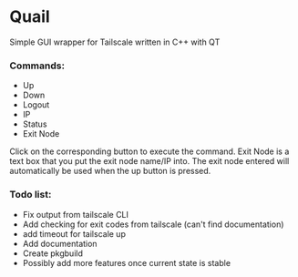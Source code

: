 # Quail
Simple GUI wrapper for Tailscale written in C++ with QT

### Commands:
- Up
- Down
- Logout
- IP
- Status
- Exit Node

Click on the corresponding button to execute the command. Exit Node is a text box that you put the exit node name/IP into. The exit node entered will automatically be used
when the up button is pressed.

### Todo list:
- Fix output from tailscale CLI
- Add checking for exit codes from tailscale (can't find documentation)
- add timeout for tailscale up
- Add documentation
- Create pkgbuild
- Possibly add more features once current state is stable
